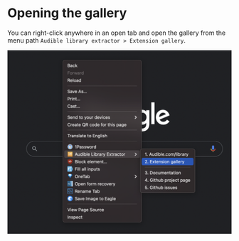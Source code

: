 # Opening the gallery



You can right-click anywhere in an open tab and open the gallery from the menu path `Audible library extractor > Extension gallery`.

![Gallery is available after a successful extract. This feature has been available since v.0.2.7.](../.gitbook/assets/ale-browser-context-menu.png)

